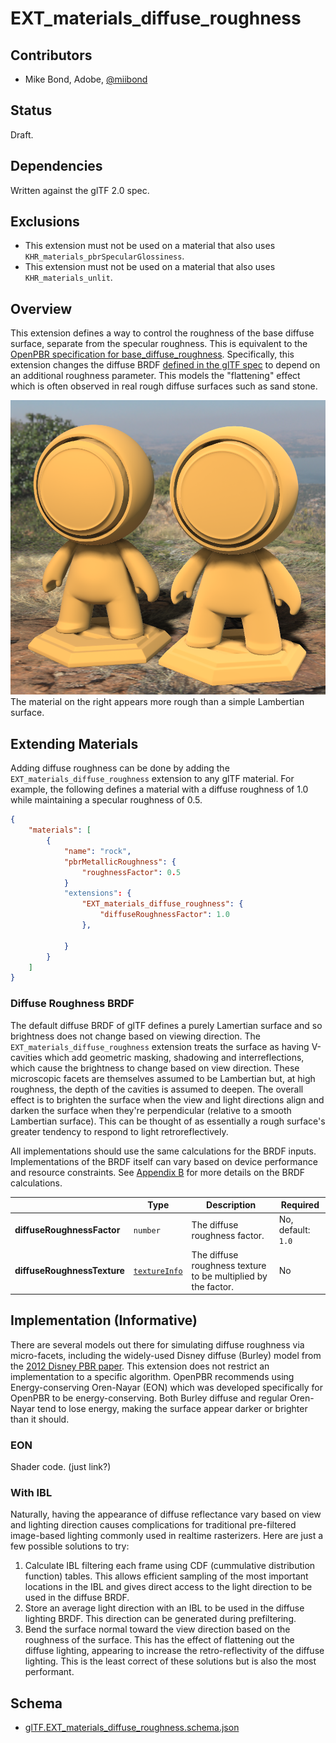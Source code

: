 # EXT\_materials\_diffuse\_roughness

## Contributors

* Mike Bond, Adobe, [@miibond](https://github.com/miibond)

## Status

Draft.

## Dependencies

Written against the glTF 2.0 spec.

## Exclusions

* This extension must not be used on a material that also uses `KHR_materials_pbrSpecularGlossiness`.
* This extension must not be used on a material that also uses `KHR_materials_unlit`.

## Overview

This extension defines a way to control the roughness of the base diffuse surface, separate from the specular roughness. This is equivalent to the [OpenPBR specification for base_diffuse_roughness](https://academysoftwarefoundation.github.io/OpenPBR/#model/basesubstrate/glossy-diffuse). Specifically, this extension changes the diffuse BRDF [defined in the glTF spec](https://registry.khronos.org/glTF/specs/2.0/glTF-2.0.html#dielectrics) to depend on an additional roughness parameter. This models the "flattening" effect which is often observed in real rough diffuse surfaces such as sand stone.

![EON Diffuse Roughness](meetmat.png)
The material on the right appears more rough than a simple Lambertian surface.

## Extending Materials

Adding diffuse roughness can be done by adding the `EXT_materials_diffuse_roughness` extension to any glTF material.  For example, the following defines a material with a diffuse roughness of 1.0 while maintaining a specular roughness of 0.5.

```json
{
    "materials": [
        {
            "name": "rock",
            "pbrMetallicRoughness": {
                "roughnessFactor": 0.5
            }
            "extensions": {
                "EXT_materials_diffuse_roughness": {
                    "diffuseRoughnessFactor": 1.0
                },
                
            }
        }
    ]
}
```

### Diffuse Roughness BRDF

The default diffuse BRDF of glTF defines a purely Lamertian surface and so brightness does not change based on viewing direction. The `EXT_materials_diffuse_roughness` extension treats the surface as having V-cavities which add geometric masking, shadowing and interreflections, which cause the brightness to change based on view direction. These microscopic facets are themselves assumed to be Lambertian but, at high roughness, the depth of the cavities is assumed to deepen. The overall effect is to brighten the surface when the view and light directions align and darken the surface when they're perpendicular (relative to a smooth Lambertian surface). This can be thought of as essentially a rough surface's greater tendency to respond to light retroreflectively.

All implementations should use the same calculations for the BRDF inputs. Implementations of the BRDF itself can vary based on device performance and resource constraints. See [Appendix B](/specification/2.0/README.md#appendix-b-brdf-implementation) for more details on the BRDF calculations.

|                                  | Type                                                                            | Description                            | Required             |
|----------------------------------|---------------------------------------------------------------------------------|----------------------------------------|----------------------|
|**diffuseRoughnessFactor**               | `number`                                                                        | The diffuse roughness factor.         | No, default: `1.0`   |
|**diffuseRoughnessTexture**              | [`textureInfo`](/specification/2.0/README.md#reference-textureInfo)             | The diffuse roughness texture to be multiplied by the factor. | No                   |


## Implementation (Informative)

There are several models out there for simulating diffuse roughness via micro-facets, including the widely-used Disney diffuse (Burley) model from the [2012 Disney PBR paper](https://media.disneyanimation.com/uploads/production/publication_asset/48/asset/s2012_pbs_disney_brdf_notes_v3.pdf).  This extension does not restrict an implementation to a specific algorithm. OpenPBR recommends using Energy-conserving Oren-Nayar (EON) which was developed specifically for OpenPBR to be energy-conserving. Both Burley diffuse and regular Oren-Nayar tend to lose energy, making the surface appear darker or brighter than it should.

### EON
Shader code. (just link?)

### With IBL
Naturally, having the appearance of diffuse reflectance vary based on view and lighting direction causes complications for traditional pre-filtered image-based lighting commonly used in realtime rasterizers. Here are just a few possible solutions to try:
1. Calculate IBL filtering each frame using CDF (cummulative distribution function) tables. This allows efficient sampling of the most important locations in the IBL and gives direct access to the light direction to be used in the diffuse BRDF.
1. Store an average light direction with an IBL to be used in the diffuse lighting BRDF. This direction can be generated during prefiltering.
1. Bend the surface normal toward the view direction based on the roughness of the surface. This has the effect of flattening out the diffuse lighting, appearing to increase the retro-reflectivity of the diffuse lighting. This is the least correct of these solutions but is also the most performant.

## Schema

- [glTF.EXT_materials_diffuse_roughness.schema.json](schema/glTF.EXT_materials_diffuse_roughness.schema.json)
 
